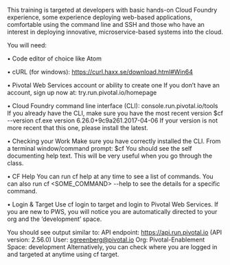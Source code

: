 This training is targeted at developers with basic hands-on Cloud Foundry experience, some experience deploying web-based applications, comfortable using the command line and SSH and those who have an interest in deploying innovative, microservice-based systems into the cloud.

You will need:

•	Code editor of choice like Atom

•	cURL (for windows): https://curl.haxx.se/download.html#Win64

•	Pivotal Web Services account or ability to create one
If you don’t have an account, sign up now at: try.run.pivotal.io/homepage

•	Cloud Foundry command line interface (CLI): console.run.pivotal.io/tools
If you already have the CLI, make sure you have the most recent version
$cf --version
cf.exe version 6.26.0+9c9a261.2017-04-06
If your version is not more recent that this one, please install the latest.

•	Checking your Work
Make sure you have correctly installed the CLI. From a terminal window/command prompt:
$cf
You should see the self documenting help text. This will be very useful when you go through the class.

• CF Help
You can run cf help at any time to see a list of commands. 
You can also run cf <SOME_COMMAND> --help to see the details for a specific command.

• Login & Target
Use cf login to target and login to Pivotal Web Services.
If you are new to PWS, you will notice you are automatically directed to your org and the ‘development’ space.

You should see output similar to:
API endpoint:   https://api.run.pivotal.io (API version: 2.56.0)
User:           sgreenberg@pivotal.io
Org:            Pivotal-Enablement
Space:          development
Alternatively, you can check where you are logged in and targeted at anytime using cf target.

